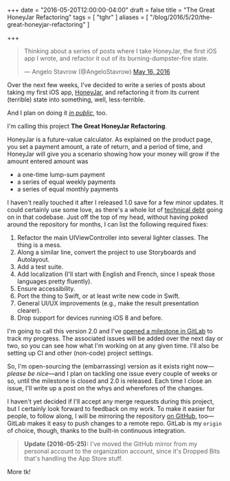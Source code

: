 +++
date = "2016-05-20T12:00:00-04:00"
draft = false
title = "The Great HoneyJar Refactoring"
tags = [ "tghr" ]
aliases = [ "/blog/2016/5/20/the-great-honeyjar-refactoring" ]

+++

<blockquote class="twitter-tweet" data-lang="en"><p lang="en" dir="ltr">Thinking about a series of posts where I take HoneyJar, the first iOS app I wrote, and refactor it out of its burning-dumpster-fire state.</p>&mdash; Angelo Stavrow (@AngeloStavrow) <a href="https://twitter.com/AngeloStavrow/status/732279293464678400">May 16, 2016</a></blockquote> <script async src="//platform.twitter.com/widgets.js" charset="utf-8"></script>

Over the next few weeks, I've decided to write a series of posts about taking my first iOS app, [HoneyJar](https://droppedbits.com/honeyjar), and refactoring it from its current (terrible) state into something, well, less-terrible.

And I plan on doing it [_in public_](https://gitlab.com/AngeloStavrow/HoneyJar), too.

I'm calling this project **The Great HoneyJar Refactoring**.

HoneyJar is a future-value calculator. As explained on the product page, you set a payment amount, a rate of return, and a period of time, and HoneyJar will give you a scenario showing how your money will grow if the amount entered amount was

- a one-time lump-sum payment
- a series of equal weekly payments
- a series of equal monthly payments

I haven't really touched it after I released 1.0 save for a few minor updates. It could certainly use some love, as there's a whole lot of [technical debt](https://en.wikipedia.org/wiki/Technical_debt) going on in that codebase. Just off the top of my head, without having poked around the repository for months, I can list the following required fixes:

1. Refactor the main UIViewController into several lighter classes. The thing is a mess.
2. Along a similar line, convert the project to use Storyboards and Autolayout.
3. Add a test suite.
4. Add localization (I'll start with English and French, since I speak those languages pretty fluently).
5. Ensure accessibility.
6. Port the thing to Swift, or at least write new code in Swift.
7. General UI/UX improvements (e.g., make the result presentation clearer).
8. Drop support for devices running iOS 8 and before.

I'm going to call this version 2.0 and I've [opened a milestone in GitLab](https://gitlab.com/AngeloStavrow/HoneyJar/milestones/1) to track my progress. The associated issues will be added over the next day or two, so you can see how what I'm working on at any given time. I'll also be setting up CI and other (non-code) project settings.

So, I'm open-sourcing the (embarrassing) version as it exists right now&mdash;_please be nice_&mdash;and I plan on tackling one issue every couple of weeks or so, until the milestone is closed and 2.0 is released. Each time I close an issue, I'll write up a post on the whys and wherefores of the changes.

I haven't yet decided if I'll accept any merge requests during this project, but I certainly look forward to feedback on my work. To make it easier for people, to follow along, I will be mirroring the repository [on GitHub](https://github.com/DroppedBits/HoneyJar), too&mdash;GitLab makes it easy to push changes to a remote repo. GitLab is my `origin` of choice, though, thanks to the built-in continuous integration.

> **Update (2016-05-25):** I've moved the GitHub mirror from my personal account to the organization account, since it's Dropped Bits that's handling the App Store stuff.

More tk!
